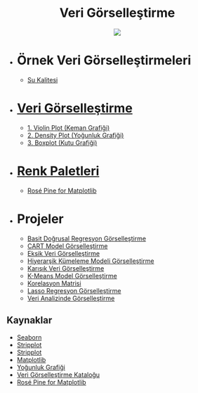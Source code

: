 <h1 align="center"> Veri Görselleştirme </h1>

<p align="center"> <img src="https://media.giphy.com/media/xT9C25UNTwfZuk85WP/giphy-downsized.gif" /> </p>

* # Örnek Veri Görselleştirmeleri
  * [Su Kalitesi](https://www.kaggle.com/kubrakurt/su-kalitesi?scriptVersionId=68655683)

* # [Veri Görselleştirme](https://github.com/kubrakurt/data_visualization_resources/tree/main/Veri%20Görselleştirme)
  * [1. Violin Plot (Keman Grafiği)](https://github.com/kubrakurt/data_visualization_resource/blob/main/Veri%20G%C3%B6rselle%C5%9Ftirme/1%20-%20Violin%20Plot.ipynb)
  * [2. Density Plot (Yoğunluk Grafiği)](https://github.com/kubrakurt/data_visualization_resource/blob/main/Veri%20G%C3%B6rselle%C5%9Ftirme/2%20-%20Density%20Plot.ipynb)
  * [3. Boxplot (Kutu Grafiği)](https://github.com/kubrakurt/data_visualization_resource/blob/main/Veri%20G%C3%B6rselle%C5%9Ftirme/3%20-%20Boxplot.ipynb)

* # [Renk Paletleri](https://github.com/kubrakurt/data_visualization_resources/tree/main/Renk%20Paletleri)
  * [Rosé Pine for Matplotlib](https://github.com/kubrakurt/data_visualization_resources/blob/main/Renk%20Paletleri/1%20-%20Rosé%20Pine%20for%20Matplotlib.ipynb)

* # Projeler
  * [Basit Doğrusal Regresyon Görselleştirme](https://github.com/kubrakurt/machine_learning_resources/blob/main/1%20-%20Doğrusal%20Regresyon%20Modelleri/1%20-%20Basit%20Doğrusal%20Regresyon.ipynb)
  * [CART Model Görselleştirme](https://github.com/kubrakurt/machine_learning_resources/blob/main/2%20-%20Doğrusal%20Olmayan%20Regresyon%20Modelleri/4%20-%20CART.ipynb)
  * [Eksik Veri Görselleştirme](https://github.com/kubrakurt/data_analysis_resources/blob/main/Örnek%20Analizler/Eksik%20Veri%20Analizi.ipynb)
  * [Hiyerarşik Kümeleme Modeli Görselleştirme](https://github.com/kubrakurt/machine_learning_resources/blob/main/4%20-%20Denetimsiz%20Öğrenme/2%20-%20Hiyerarşik%20Kümeleme.ipynb)
  * [Karışık Veri Görselleştirme](https://github.com/kubrakurt/data_analysis_resources/blob/main/Egzersizler/9%20-%20Pandas%20Egzersizi.ipynb)
  * [K-Means Model Görselleştirme](https://github.com/kubrakurt/machine_learning_resources/blob/main/4%20-%20Denetimsiz%20Öğrenme/1%20-%20K-Means.ipynb)
  * [Korelasyon Matrisi](https://github.com/kubrakurt/machine_learning_resources/blob/main/Öznitelik%20Seçimi/Korelasyon%20Matrisi.ipynb)
  * [Lasso Regresyon Görselleştirme](https://github.com/kubrakurt/machine_learning_resources/blob/main/1%20-%20Doğrusal%20Regresyon%20Modelleri/4%20-%20Lasso%20Regresyon.ipynb)
  * [Veri Analizinde Görselleştirme](https://github.com/kubrakurt/data_analysis_resources/blob/main/Örnek%20Analizler/Python%20ile%20Veri%20Analizi.ipynb)

## Kaynaklar

* [Seaborn](https://seaborn.pydata.org/generated/seaborn.violinplot.html)
* [Stripplot](https://seaborn.pydata.org/generated/seaborn.stripplot.html)
* [Stripplot](https://github.com/mwaskom/seaborn/issues/520)
* [Matplotlib](https://matplotlib.org/3.3.2/index.html)
* [Yoğunluk Grafiği](https://datavizcatalogue.com/TR/yontemleri/yogunluk_grafigi.html)
* [Veri Görselleştirme Kataloğu](https://datavizcatalogue.com/TR/yontemleri/viyolonsel_keman_grafik.html)
* [Rosé Pine for Matplotlib](https://github.com/h4pZ/rose-pine-matplotlib)
